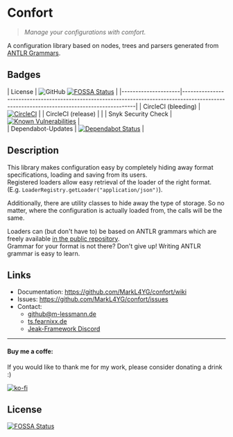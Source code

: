 # Confort

> _Manage your configurations with comfort._

A configuration library based on nodes, trees and parsers generated from [ANTLR Grammars](https://www.antlr.org/).  

## Badges

| License             | ![GitHub](https://img.shields.io/github/license/markl4yg/confort.svg) [![FOSSA Status](https://app.fossa.io/api/projects/git%2Bgithub.com%2FMarkL4YG%2Fconfort.svg?type=shield)](https://app.fossa.io/projects/git%2Bgithub.com%2FMarkL4YG%2Fconfort?ref=badge_shield)
                                                                    |
|---------------------|-------------------------------------------------------------------------------------------------------------------------------------------|
| CircleCI (bleeding) | [![CircleCI](https://circleci.com/gh/MarkL4YG/confort/tree/bleeding.svg?style=svg)](https://circleci.com/gh/MarkL4YG/confort/tree/bleeding) |
| CircleCI (release)  | <tbd>                                                                                                                                     |
| Snyk Security Check | [![Known Vulnerabilities](https://snyk.io/test/github/markl4yg/confort/badge.svg)](https://snyk.io/test/github/markl4yg/confort)          |  
| Dependabot-Updates  | [![Dependabot Status](https://api.dependabot.com/badges/status?host=github&repo=MarkL4YG/confort)](https://dependabot.com) |  


## Description
This library makes configuration easy by completely hiding away format specifications, loading and saving from its users.  
Registered loaders allow easy retrieval of the loader of the right format.
(E.g. ``LoaderRegistry.getLoader("application/json")``).  
  
Additionally, there are utility classes to hide away the type of storage. So no matter, where the configuration is actually loaded from, the calls will be the same.
  
Loaders can (but don't have to) be based on ANTLR grammars which are freely available [in the public repository](https://github.com/antlr/grammars-v4).  
Grammar for your format is not there? Don't give up! Writing ANTLR grammar is easy to learn.  

## Links

* Documentation: https://github.com/MarkL4YG/confort/wiki
* Issues: https://github.com/MarkL4YG/confort/issues
* Contact:  
  * [github@m-lessmann.de](mailto:github@m-lessmann.de)  
  * [ts.fearnixx.de](ts3server://ts.fearnixx.de)  
  * [Jeak-Framework Discord](https://discord.gg/DPYR5aB)
  
---
  
#### Buy me a coffe:
If you would like to thank me for my work, please consider donating a drink :)  

[![ko-fi](https://www.ko-fi.com/img/donate_sm.png)](https://ko-fi.com/F1F0OL0V)


## License
[![FOSSA Status](https://app.fossa.io/api/projects/git%2Bgithub.com%2FMarkL4YG%2Fconfort.svg?type=large)](https://app.fossa.io/projects/git%2Bgithub.com%2FMarkL4YG%2Fconfort?ref=badge_large)
